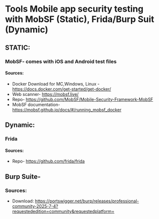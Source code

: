 # Tools Mobile app security testing with MobSF (Static), Frida/Burp Suit (Dynamic)
## STATIC:
### MobSF- comes with iOS and Android test files
#### Sources:
 * Docker Download for MC,Windows, Linux - https://docs.docker.com/get-started/get-docker/
 * Web scanner- https://mobsf.live/
 * Repo- https://github.com/MobSF/Mobile-Security-Framework-MobSF
 * MobSF documentation- https://mobsf.github.io/docs/#/running_mobsf_docker

## Dynamic:
### Frida
#### Sources:
 * Repo- https://github.com/frida/frida

## Burp Suite-

### Sources:
 * Download:	https://portswigger.net/burp/releases/professional-community-2025-7-4?requestededition=community&requestedplatform=
